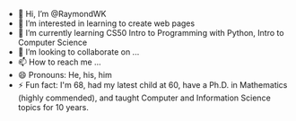 - 👋 Hi, I’m @RaymondWK
- 👀 I’m interested in learning to create web pages
- 🌱 I’m currently learning CS50 Intro to Programming with Python, Intro to Computer Science
- 💞️ I’m looking to collaborate on ...
- 📫 How to reach me ...
- 😄 Pronouns: He, his, him
- ⚡ Fun fact: I'm 68, had my latest child at 60, have a Ph.D. in Mathematics (highly commended), and taught Computer and Information Science topics for 10 years.

<!---
RaymondWK/RaymondWK is a ✨ special ✨ repository because its `README.md` (this file) appears on your GitHub profile.
You can click the Preview link to take a look at your changes.
--->
